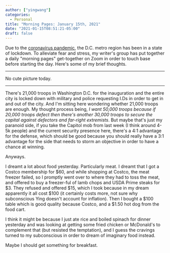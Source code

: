 ```yaml
---
author: ["yingwang"]
categories:
  - Personal
title: "Morning Pages: January 15th, 2021"
date: "2021-01-15T08:51:21-05:00"
draft: false
---
```


Due to the [coronavirus
pandemic](https://en.wikipedia.org/wiki/2019-20_coronavirus_pandemic), the D.C.
metro region has been in a state of lockdown. To alleviate fear and stress, my
writer's group has put together a daily "morning pages" get-together on Zoom in
order to touch base before starting the day. Here's some of my brief thoughts.

---

No cute picture today.

---

There's 21,000 troops in Washington D.C. for the inauguration and the entire
city is locked down with military and police requesting I.Ds in order to get in
and out of the city. And I'm sitting here wondering whether 21,000 troops are
enough. My thought process being, _I want 50,000 troops because if 20,000 troops
defect then there's another 30,000 troops to secure the capital against
defectors and far-right extremists_. But maybe that's just my paranoid side, if
you take the Capitol mob from last week (I think around 4-5k people) and the
current security presence here, there's a 4:1 advantage for the defense, which
should be good because you should really have a 3:1 advantage for the side that
needs to storm an objective in order to have a chance at winning.

Anyways.

I dreamt a lot about food yesterday. Particularly meat. I dreamt that I got a
Costco membership for $60, and while shopping at Costco, the meat freezer
failed, so I promptly went over to where they had to toss the meat, and offered
to buy a freezer-ful of lamb chops and USDA Prime steaks for $3. They refused
and offered $15, which I took because in my dream apparently it all cost $100
(it certainly costs more, not sure why subconscious Ying doesn't account for
inflation). Then I bought a $100 table which is good quality because Costco, and
a $1.50 hot dog from the food cart.

I think it might be because I just ate rice and boiled spinach for dinner
yesterday and was looking at getting some fried chicken or McDonald's to
complement that (but resisted the temptation), and I guess the cravings turned
to my subconscious in order to dream of imaginary food instead.

Maybe I should get something for breakfast.
